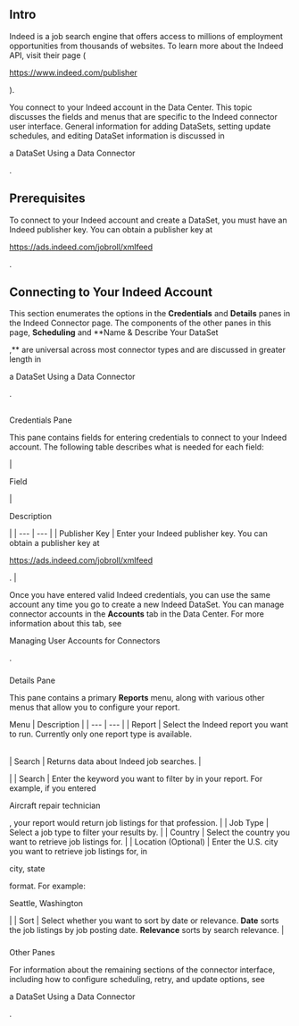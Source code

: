 

Intro
-------

Indeed is a job search engine that offers access to millions of employment opportunities from thousands of websites. To learn more about the Indeed API, visit their page (

https://www.indeed.com/publisher

).


 You connect to your Indeed account in the Data Center. This topic discusses the fields and menus that are specific to the Indeed connector user interface. General information for adding DataSets, setting update schedules, and editing DataSet information is discussed in

a DataSet Using a Data Connector

.


 Prerequisites
---------------

To connect to your Indeed account and create a DataSet, you must have an Indeed publisher key. You can obtain a publisher key at

https://ads.indeed.com/jobroll/xmlfeed

.


 Connecting to Your Indeed Account
-----------------------------------

This section enumerates the options in the
 **Credentials**
 and
 **Details**
 panes in the Indeed Connector page. The components of the other panes in this page,
 **Scheduling**
 and
 **Name & Describe Your DataSet

,**
 are universal across most connector types and are discussed in greater length in

a DataSet Using a Data Connector

.

##
 Credentials Pane


 This pane contains fields for entering credentials to connect to your Indeed account. The following table describes what is needed for each field:


|

Field

|

Description

|
| --- | --- |
|
 Publisher Key
  |
 Enter your Indeed publisher key. You can obtain a publisher key at

https://ads.indeed.com/jobroll/xmlfeed

.
  |


 Once you have entered valid Indeed credentials, you can use the same account any time you go to create a new Indeed DataSet. You can manage connector accounts in the
 **Accounts**
 tab in the Data Center. For more information about this tab, see

Managing User Accounts for Connectors

.


###
 Details Pane

This pane contains a primary
 **Reports**
 menu, along with various other menus that allow you to configure your report.


 Menu
  |
 Description
  |
| --- | --- |
|
 Report
  |
 Select the Indeed report you want to run. Currently only one report type is available.


|  |  |
| --- | --- |
|
 Search
  |
 Returns data about Indeed job searches.
  |

|
|
 Search
  |
 Enter the keyword you want to filter by in your report. For example, if you entered

Aircraft repair technician

, your report would return job listings for that profession.
  |
|
 Job Type
  |
 Select a job type to filter your results by.
  |
|
 Country
  |
 Select the country you want to retrieve job listings for.
  |
|
 Location (Optional)
  |
 Enter the U.S. city you want to retrieve job listings for, in

city, state

format. For example:

Seattle, Washington

|
|
 Sort
  |
 Select whether you want to sort by date or relevance.
 **Date**
 sorts the job listings by job posting date.
 **Relevance**
 sorts by search relevance.
  |


###
 Other Panes

For information about the remaining sections of the connector interface, including how to configure scheduling, retry, and update options, see

a DataSet Using a Data Connector

.

